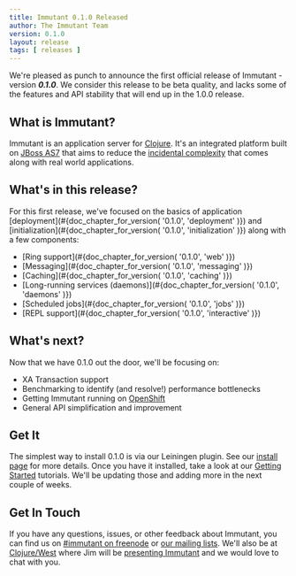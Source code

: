 ```yaml
---
title: Immutant 0.1.0 Released
author: The Immutant Team
version: 0.1.0
layout: release
tags: [ releases ]
---
```


We're pleased as punch to announce the first official release of
Immutant - version **_0.1.0_**. We consider this release to be beta quality,
and lacks some of the features and API stability that will end up in the 
1.0.0 release. 

## What is Immutant?

Immutant is an application server for [Clojure](http://clojure.org). 
It's an integrated platform built on [JBoss AS7](http://www.jboss.org/as7)
that aims to reduce the [incidental complexity](http://en.wikipedia.org/wiki/Accidental_complexity) 
that comes along with real world applications.

## What's in this release?

For this first release, we've focused on the basics of application 
[deployment](#{doc_chapter_for_version( '0.1.0', 'deployment' )}) 
and [initialization](#{doc_chapter_for_version( '0.1.0', 'initialization' )}) 
along with a few components:

* [Ring support](#{doc_chapter_for_version( '0.1.0', 'web' )})
* [Messaging](#{doc_chapter_for_version( '0.1.0', 'messaging' )})
* [Caching](#{doc_chapter_for_version( '0.1.0', 'caching' )})
* [Long-running services (daemons)](#{doc_chapter_for_version( '0.1.0', 'daemons' )})
* [Scheduled jobs](#{doc_chapter_for_version( '0.1.0', 'jobs' )})
* [REPL support](#{doc_chapter_for_version( '0.1.0', 'interactive' )})

## What's next?

Now that we have 0.1.0 out the door, we'll be focusing on:

* XA Transaction support
* Benchmarking to identify (and resolve!) performance bottlenecks
* Getting Immutant running on [OpenShift](http://openshift.com)
* General API simplification and improvement

## Get It

The simplest way to install 0.1.0 is via our Leiningen plugin. See
our [install page](/install/) for more details. Once you have it installed,
take a look at our [Getting Started](/news/tags/getting-started/) tutorials. 
We'll be updating those and adding more in the next couple of weeks.

## Get In Touch

If you have any questions, issues, or other feedback about Immutant, you
can find us on [#immutant on freenode](/community/) or 
[our mailing lists](/community/mailing_lists).
We'll also be at [Clojure/West](http://clojurewest.org) where Jim will be
[presenting Immutant](http://clojurewest.org/sessions/#crossley)
and we would love to chat with you.

